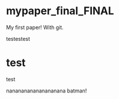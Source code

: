 # mypaper_final_FINAL
My first paper! With git.

testestest
# test
test

nananananananananana batman!


